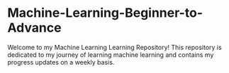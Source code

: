 # Machine-Learning-Beginner-to-Advance

Welcome to my Machine Learning Learning Repository! This repository is dedicated to my journey of learning machine learning and contains my progress updates on a weekly basis.
